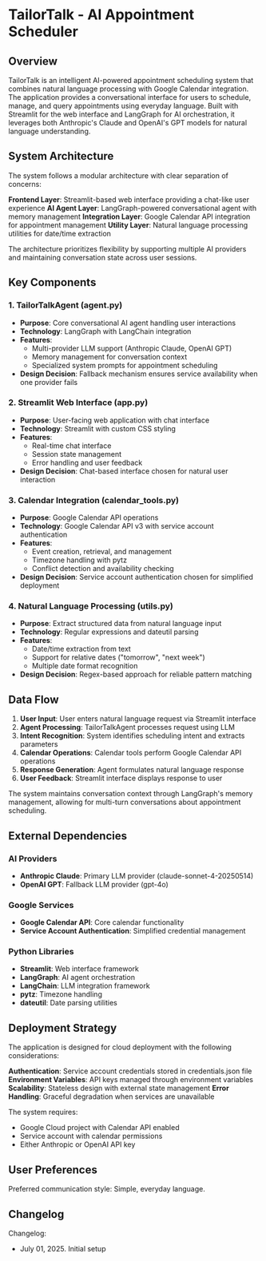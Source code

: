 # TailorTalk - AI Appointment Scheduler

## Overview

TailorTalk is an intelligent AI-powered appointment scheduling system that combines natural language processing with Google Calendar integration. The application provides a conversational interface for users to schedule, manage, and query appointments using everyday language. Built with Streamlit for the web interface and LangGraph for AI orchestration, it leverages both Anthropic's Claude and OpenAI's GPT models for natural language understanding.

## System Architecture

The system follows a modular architecture with clear separation of concerns:

**Frontend Layer**: Streamlit-based web interface providing a chat-like user experience
**AI Agent Layer**: LangGraph-powered conversational agent with memory management
**Integration Layer**: Google Calendar API integration for appointment management
**Utility Layer**: Natural language processing utilities for date/time extraction

The architecture prioritizes flexibility by supporting multiple AI providers and maintaining conversation state across user sessions.

## Key Components

### 1. TailorTalkAgent (agent.py)
- **Purpose**: Core conversational AI agent handling user interactions
- **Technology**: LangGraph with LangChain integration
- **Features**: 
  - Multi-provider LLM support (Anthropic Claude, OpenAI GPT)
  - Memory management for conversation context
  - Specialized system prompts for appointment scheduling
- **Design Decision**: Fallback mechanism ensures service availability when one provider fails

### 2. Streamlit Web Interface (app.py)
- **Purpose**: User-facing web application with chat interface
- **Technology**: Streamlit with custom CSS styling
- **Features**:
  - Real-time chat interface
  - Session state management
  - Error handling and user feedback
- **Design Decision**: Chat-based interface chosen for natural user interaction

### 3. Calendar Integration (calendar_tools.py)
- **Purpose**: Google Calendar API operations
- **Technology**: Google Calendar API v3 with service account authentication
- **Features**:
  - Event creation, retrieval, and management
  - Timezone handling with pytz
  - Conflict detection and availability checking
- **Design Decision**: Service account authentication chosen for simplified deployment

### 4. Natural Language Processing (utils.py)
- **Purpose**: Extract structured data from natural language input
- **Technology**: Regular expressions and dateutil parsing
- **Features**:
  - Date/time extraction from text
  - Support for relative dates ("tomorrow", "next week")
  - Multiple date format recognition
- **Design Decision**: Regex-based approach for reliable pattern matching

## Data Flow

1. **User Input**: User enters natural language request via Streamlit interface
2. **Agent Processing**: TailorTalkAgent processes request using LLM
3. **Intent Recognition**: System identifies scheduling intent and extracts parameters
4. **Calendar Operations**: Calendar tools perform Google Calendar API operations
5. **Response Generation**: Agent formulates natural language response
6. **User Feedback**: Streamlit interface displays response to user

The system maintains conversation context through LangGraph's memory management, allowing for multi-turn conversations about appointment scheduling.

## External Dependencies

### AI Providers
- **Anthropic Claude**: Primary LLM provider (claude-sonnet-4-20250514)
- **OpenAI GPT**: Fallback LLM provider (gpt-4o)

### Google Services
- **Google Calendar API**: Core calendar functionality
- **Service Account Authentication**: Simplified credential management

### Python Libraries
- **Streamlit**: Web interface framework
- **LangGraph**: AI agent orchestration
- **LangChain**: LLM integration framework
- **pytz**: Timezone handling
- **dateutil**: Date parsing utilities

## Deployment Strategy

The application is designed for cloud deployment with the following considerations:

**Authentication**: Service account credentials stored in credentials.json file
**Environment Variables**: API keys managed through environment variables
**Scalability**: Stateless design with external state management
**Error Handling**: Graceful degradation when services are unavailable

The system requires:
- Google Cloud project with Calendar API enabled
- Service account with calendar permissions
- Either Anthropic or OpenAI API key

## User Preferences

Preferred communication style: Simple, everyday language.

## Changelog

Changelog:
- July 01, 2025. Initial setup